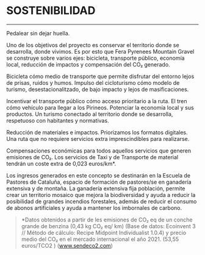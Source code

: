 # SOSTENIBILIDAD

---

Pedalear sin dejar huella.

Uno de los objetivos del proyecto es conservar el territorio donde se desarrolla, donde vivimos. Es por esto que Fera Pyrenees Mountain Gravel se construye sobre varios ejes: bicicleta, transporte público, economía local, reducción de impactos y compensación del CO₂ generado.

Bicicleta cómo medio de transporte que permite disfrutar del entorno lejos de prisas,
ruidos y humos. Impulso del cicloturismo cómo modelo de turismo, desestacionalitzado, de bajo impacto y lejos de masificaciones.

Incentivar el transporte público cómo acceso prioritario a la ruta. El tren cómo vehículo para llegar a los Pirineos.
Potenciar la economía local y sus productos. Un turismo conectado al territorio donde se desarrolla, respetuoso con habitantes y normativas.

Reducción de materiales e impactos. Priorizamos los formatos digitales. Una ruta que no requiere servicios extra imprescindibles para realizarse.

Compensaciones económicas para todos aquellos servicios que generen emisiones de CO₂. Los servicios de Taxi y de Transporte de material tendrán un coste extra de 0,023 euros/km\*.

Los ingresos generados en este concepto se destinarán en la Escuela de Pastores de Cataluña, espacio de formación de pastores/se en ganadería extensiva y de montaña.
La ganadería extensiva fija población, permite crear un territorio mosaico que mejora la biodiversidad y ayuda a reducir la posibilidad de grandes incendios forestales, además de reducir el consumo de abonos artificiales y ayuda a mantener los imbornales de carbono.

> \*Datos obtenidos a partir de les emisiones de CO₂ eq de un conche grande de benzina (0,43 kg CO₂ eq/ km) (Base de datos: Ecoinvent 3 // Método de cálculo: Recipe Midpoint Individualist 1.0.4) y precio medio del CO₂ en el mercado internacional el año 2021. (53,55 euros/TCO2 ) (www.sendeco2.com)
